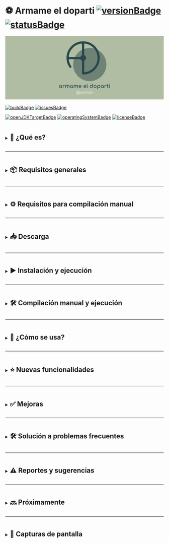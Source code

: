 # ⚽ Armame el doparti [![versionBadge](https://img.shields.io/badge/version-3.0.0-blue)]() [![statusBadge](https://img.shields.io/badge/status-beta-yellow)]()

![portada](./src/main/res/img/readme/cover.png)

[![buildBadge](https://github.com/akmsw/armame-el-doparti/actions/workflows/maven.yml/badge.svg?branch=develop-v3.0)](https://github.com/akmsw/armame-el-doparti/actions/workflows/maven.yml)
[![issuesBadge](https://img.shields.io/github/issues/akmsw/armame-el-doparti.svg?logo=github)](https://github.com/akmsw/armame-el-doparti/issues)

[![openJDKTargetBadge](https://img.shields.io/badge/jdk-23%2B-red?logo=openjdk)](https://openjdk.org/projects/jdk/)
[![operatingSystemBadge](https://img.shields.io/badge/os-cross--platform-blueviolet?logo=windows-terminal)](https://en.wikipedia.org/wiki/Cross-platform_software)
[![licenseBadge](https://img.shields.io/badge/gpl-3.0-blue?logo=gnu)](https://www.gnu.org/licenses/gpl-3.0.en.html)

<details>
  <summary>
    <h2 style="display:inline-block; border-bottom:none">🔎 ¿Qué es?</h2>
  </summary>

  Desarrollado completamente en Java y refactorizado en su totalidad, la nueva versión de este programa ofrece una rápida e intuitiva manera de generar equipos para partidos de fútbol 7, ya sea con distribución aleatoria de jugadores o basada en puntuaciones.\
  Se ofrece la posibilidad de "anclar" dos o más jugadores entre sí, garantizando de esta forma que queden en el mismo equipo sin importar el método de distribución elegido.
</details>

---

<details>
  <summary>
    <h2 style="display:inline-block; border-bottom:none">📦 Requisitos generales</h2>
  </summary>

  ### ☕ Java
  - #### Versión mínima
      🟡 [Java 23](https://jdk.java.net/23/)
  - #### Versión recomendada
      🟢 [Java 24](https://jdk.java.net/24/) *(o más reciente)*
</details>

---

<details>
  <summary>
    <h2 style="display:inline-block; border-bottom:none">⚙️ Requisitos para compilación manual</h2>
  </summary>

  ### 🪶 Apache Maven
  - #### Versión recomendada
      🟢 [Apache Maven 3.9.9](https://maven.apache.org/download.cgi) *(o más reciente)*
</details>

---

<details>
  <summary>
    <h2 style="display:inline-block; border-bottom:none">📥 Descarga</h2>
  </summary>

  Podés consultar el historial de versiones estables y betas en la sección [releases](https://github.com/akmsw/armame-el-doparti/releases) de este proyecto.
</details>

---

<details>
  <summary>
    <h2 style="display:inline-block; border-bottom:none">▶️ Instalación y ejecución</h2>
  </summary>

  Más allá de los requisitos listados, no hace falta ninguna instalación para correr este programa.\
  Una vez descargado el archivo `.jar`, e independientemente del sistema operativo que uses, podés dirigirte a la carpeta donde está situado y abrirlo con un simple *doble click*. En caso de que el programa no se abra, revisá la sección de solución a problemas frecuentes.\
  Si estás en Windows podés descargar el archivo `.exe` y abrirlo directamente con *doble click* también, ignorando el archivo `.jar`.\
  Una alternativa es abrir una terminal dentro de la carpeta contenedora del archivo y ejecutar el comando:
  ```bash
  java -jar armameeldoparti-3.0.0.jar
  ```
</details>

---

<details>
  <summary>
    <h2 style="display:inline-block; border-bottom:none">🛠️ Compilación manual y ejecución</h2>
  </summary>

  Para compilar manualmente el programa, asumiendo que instalaste correctamente tanto los requisitos generales como los requisitos para compilación manual, tenés que [descargar el proyecto en formato ZIP](https://github.com/akmsw/armame-el-doparti/archive/refs/heads/develop-v3.0.zip), extraer el archivo y, dentro de la carpeta extraída, ejecutar Apache Maven haciendo uso del archivo `pom.xml` mediante la terminal, con el siguiente comando:
  ```bash
  mvn package --file pom.xml
  ```
  o, simplemente:
  ```bash
  mvn package
  ```
  Esto va a crear una carpeta llamada `target` a la cual tenés que entrar. Ahí va a estar el archivo ejecutable en formato `.jar`. Para correr el programa se le puede hacer doble click o ejecutar, mediante la terminal, el comando indicado anteriormente:
  ```bash
  java -jar armameeldoparti-3.0.0.jar
  ```
</details>

---

<details>
  <summary>
    <h2 style="display:inline-block; border-bottom:none">📝 ¿Cómo se usa?</h2>
  </summary>

  Primero vas a tener que ingresar los nombres de los jugadores a sortear en cada posición.\
  La distribución estándar de jugadores por equipo es:
  - **Defensores centrales**: 1
  - **Defensores laterales**: 2
  - **Mediocampistas**: 2
  - **Delanteros**: 1
  - **Arqueros**: 1

  Una vez ingresados los nombres de todos los jugadores a repartir en cada posición para ambos equipos, vas a poder seleccionar si distribuirlos de manera aleatoria o en base a una puntuación.\
  Si elegís la segunda opción, vas a tener que ingresar una puntuación de 1 ***(mal jugador)*** a 5 ***(excelente jugador)*** para cada uno.\
  Finalmente, los equipos se van a armar de la manera más equitativa posible.\
  Si los jugadores se reparten en base a sus puntuaciones, la distribución óptima va a ser única. Si se los reparte de manera aleatoria, vas a poder redistribuirlos tantas veces como quieras.
</details>

---

<details>
  <summary>
    <h2 style="display:inline-block; border-bottom:none">⭐ Nuevas funcionalidades</h2>
  </summary>

  ### 🔗 Anclaje de jugadores
  El objetivo de esta funcionalidad es la de indicarle al programa que al menos dos jugadores seleccionados por el usuario tienen que estar en el mismo equipo sin importar la distribución que se elija para el resto. El número máximo posible de jugadores a anclar a un mismo equipo es de 6, garantizando así que siempre queden al menos dos jugadores sin anclar para poder realizar alguna distribución.\
  Para esto, hay una casilla rotulada con el texto "*Anclar jugadores*" en la ventana de ingreso de nombres. Si tildás esta casilla, luego de seleccionar el método de distribución de jugadores, vas a ver una ventana con una lista con todos los nombres ingresados, cada uno con una casilla similar asignada. Los jugadores cuya casilla esté tildada van a ser anclados al mismo equipo.\
  No se pueden anclar a un mismo equipo todos los jugadores de un mismo tipo (por ejemplo, si se anclan todos los mediocampistas para un mismo equipo, el otro equipo no va a tener mediocampistas y esto no es posible). Lo mismo sucede con anclar a un mismo equipo más de la mitad de jugadores registrados para una posición particular.
</details>

---

<details>
  <summary>
    <h2 style="display:inline-block; border-bottom:none">✅ Mejoras</h2>
  </summary>

  - GUI mucho más cómoda, intuitiva y agradable que en versiones anteriores, con arreglo de importantes bugs.
  - Se implementaron algoritmos más eficientes para las distribuciones.
  - Se implementó un patrón de diseño MVC para mejor organización del proyecto.
  - Se prescindió de clases y métodos que no eran vitales, mejorando significativamente la abstracción, la modularización del código, su mantenibilidad y la velocidad de ejecución del programa.
  - Se implementaron expresiones regulares para alivianar tareas.
  - Se implementó un enfoque de programación funcional para agilizar la manipulación de datos.
  - Importantes cambios generales de refactorización.
</details>

---

<details>
  <summary>
    <h2 style="display:inline-block; border-bottom:none">🛠️ Solución a problemas frecuentes</h2>
  </summary>

  Si instalaste correctamente una versión válida del JDK de Java y el archivo `.jar` no se ejecuta automáticamente al hacerle doble click, acá te dejo algunas posibles soluciones:

  <details style="margin-left:2em">
    <summary>
      <h3 style="display:inline-block; border-bottom:none">🪟 En Windows</h3>
    </summary>

  - Corregir programa asociado a ejecución de archivos `.jar`
    - Entrá a [esta página](https://johann.loefflmann.net/en/software/jarfix/index.html)
    - Descargá el archivo ejecutable llamado **jarfix.exe**
    - Hacele doble click al `.exe` descargado y dejá que solucione el problema automáticamente
  </details>

  <details style="margin-left:2em">
    <summary>
      <h3 style="display:inline-block; border-bottom:none">🐧 En Linux</h3>
    </summary>

  - Configurar comando personalizado para la ejecución de archivos `.jar`
    - Hacé click derecho sobre el archivo descargado
    - Hacé click en *Propiedades*
    - Hacé click en *Abrir con...*
    - En el campo de ingreso de comando personalizado, poné: `java -jar`
    - Hacé click en *Establecer como comando predeterminado* para que quede asociado a la ejecución de archivos `.jar`
  </details>

  Luego de seguir estos pasos, probá abrir el archivo `.jar` con doble click nuevamente.
</details>

---

<details>
  <summary>
    <h2 style="display:inline-block; border-bottom:none">⚠️ Reportes y sugerencias</h2>
  </summary>

  Si el programa presenta algún error que debería ser reportado para arreglarlo, si se te ocurrió alguna nueva funcionalidad para agregar al programa, o si opinás que algo podría ser modificado, la sección de [issues](https://github.com/akmsw/armame-el-doparti/issues) está abierta para que hagas estos reportes y/o sugerencias. Es necesario tener una cuenta en GitHub para abrir un nuevo reporte en el repositorio. Para poder trabajar en eso lo más rápidamente posible, te proveo unas plantillas para cada caso donde te pido toda la información que necesito.
</details>

---

<details>
  <summary>
    <h2 style="display:inline-block; border-bottom:none">🔜 Próximamente</h2>
  </summary>

  Si querés estar al tanto de qué cambios están planeados para las próximas versiones, [acá](https://github.com/akmsw/armame-el-doparti/projects?query=is%3Aopen?type=new&query=is:open%20sort:title-asc) vas a poder ver los detalles y metas planificadas.
</details>

---

<details>
  <summary>
    <h2 style="display:inline-block; border-bottom:none">📸 Capturas de pantalla</h2>
  </summary>

  ![ventana_principal](./src/main/res/img/readme/ss1.png)\
  *Menú principal*

  ![ventana_ayuda](./src/main/res/img/readme/ss2.png)\
  *Ventana de ayuda*

  ![ventana_ingreso_nombres](./src/main/res/img/readme/ss3.png)\
  *Ventana de ingreso de jugadores*

  ![ventana_anclajes](./src/main/res/img/readme/ss4.png)\
  *Ventana de selección de anclajes*

  ![ventana_puntuaciones](./src/main/res/img/readme/ss5.png)\
  *Ventana de ingreso de puntuaciones*

  ![ventana_resultados_1](./src/main/res/img/readme/ss6.png)\
  *Ejemplo de resultado de distribución aleatoria sin anclajes*

  ![ventana_resultados_2](./src/main/res/img/readme/ss7.png)\
  *Ejemplo de resultado de distribución aleatoria con tres anclajes distintos*

  ![ventana_resultados_3](./src/main/res/img/readme/ss8.png)\
  *Ejemplo de resultado de distribución por puntuaciones sin anclajes*

  ![ventana_resultados_4](./src/main/res/img/readme/ss9.png)\
  *Ejemplo de resultado de distribución por puntuaciones con cuatro anclajes distintos*
</details>